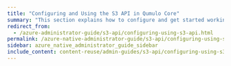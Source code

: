 ```yaml
---
title: "Configuring and Using the S3 API in Qumulo Core"
summary: "This section explains how to configure and get started working with the S3 API. This API lets clients and applications interact with the Qumulo file system natively, by using the <a href='https://docs.aws.amazon.com/AmazonS3/latest/userguide/Welcome.html'>Amazon S3 API</a>."
redirect_from:
  - /azure-administrator-guide/s3-api/configuring-using-s3-api.html
permalink: /azure-native-administrator-guide/s3-api/configuring-using-s3-api.html
sidebar: azure_native_administrator_guide_sidebar
include_content: content-reuse/admin-guides/s3-api/configuring-using-s3-api.md
---
```


